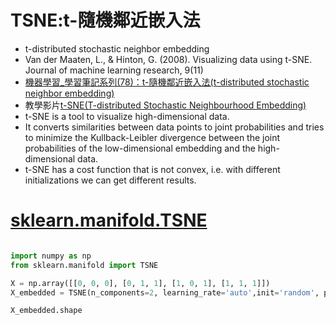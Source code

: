# TSNE:t-隨機鄰近嵌入法
- t-distributed stochastic neighbor embedding
- Van der Maaten, L., & Hinton, G. (2008). Visualizing data using t-SNE. Journal of machine learning research, 9(11)
- [機器學習_學習筆記系列(78)：t-隨機鄰近嵌入法(t-distributed stochastic neighbor embedding)](https://tomohiroliu22.medium.com/%E6%A9%9F%E5%99%A8%E5%AD%B8%E7%BF%92-%E5%AD%B8%E7%BF%92%E7%AD%86%E8%A8%98%E7%B3%BB%E5%88%97-78-t-%E9%9A%A8%E6%A9%9F%E9%84%B0%E8%BF%91%E5%B5%8C%E5%85%A5%E6%B3%95-t-distributed-stochastic-neighbor-embedding-a0ed57759769)
- 教學影片[t-SNE(T-distributed Stochastic Neighbourhood Embedding)](https://www.youtube.com/playlist?list=PLupD_xFct8mHqCkuaXmeXhe0ajNDu0mhZ)
- t-SNE is a tool to visualize high-dimensional data. 
- It converts similarities between data points to joint probabilities and tries to minimize the Kullback-Leibler divergence between the joint probabilities of the low-dimensional embedding and the high-dimensional data. 
- t-SNE has a cost function that is not convex, i.e. with different initializations we can get different results.


# [sklearn.manifold.TSNE](https://scikit-learn.org/stable/modules/generated/sklearn.manifold.TSNE.html#sklearn.manifold.TSNE)
```python

import numpy as np
from sklearn.manifold import TSNE

X = np.array([[0, 0, 0], [0, 1, 1], [1, 0, 1], [1, 1, 1]])
X_embedded = TSNE(n_components=2, learning_rate='auto',init='random', perplexity=3).fit_transform(X)

X_embedded.shape
```
